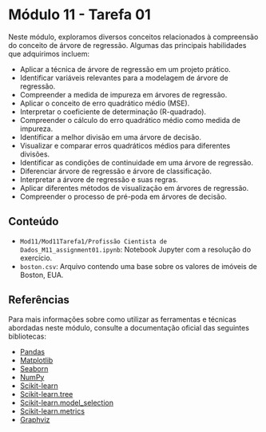 # Módulo 11 - Tarefa 01

Neste módulo, exploramos diversos conceitos relacionados à compreensão do conceito de árvore de regressão. Algumas das principais habilidades que adquirimos incluem:

- Aplicar a técnica de árvore de regressão em um projeto prático.
- Identificar variáveis relevantes para a modelagem de árvore de regressão.
- Compreender a medida de impureza em árvores de regressão.
- Aplicar o conceito de erro quadrático médio (MSE).
- Interpretar o coeficiente de determinação (R-quadrado).
- Compreender o cálculo do erro quadrático médio como medida de impureza.
- Identificar a melhor divisão em uma árvore de decisão.
- Visualizar e comparar erros quadráticos médios para diferentes divisões.
- Identificar as condições de continuidade em uma árvore de regressão.
- Diferenciar árvore de regressão e árvore de classificação.
- Interpretar a árvore de regressão e suas regras.
- Aplicar diferentes métodos de visualização em árvores de regressão.
- Compreender o processo de pré-poda em árvores de decisão.

## Conteúdo

- `Mod11/Mod11Tarefa1/Profissão Cientista de Dados_M11_assignment01.ipynb`: Notebook Jupyter com a resolução do exercício.
- `boston.csv`: Arquivo contendo uma base sobre os valores de imóveis de Boston, EUA.

## Referências

Para mais informações sobre como utilizar as ferramentas e técnicas abordadas neste módulo, consulte a documentação oficial das seguintes bibliotecas:

- [Pandas](https://pandas.pydata.org/docs/)
- [Matplotlib](https://matplotlib.org/stable/contents.html)
- [Seaborn](https://seaborn.pydata.org/tutorial.html)
- [NumPy](https://numpy.org/doc/)
- [Scikit-learn](https://scikit-learn.org/stable/)
- [Scikit-learn.tree](https://scikit-learn.org/stable/modules/classes.html#module-sklearn.tree)
- [Scikit-learn.model_selection](https://scikit-learn.org/stable/modules/classes.html#module-sklearn.model_selection)
- [Scikit-learn.metrics](https://scikit-learn.org/stable/modules/classes.html#module-sklearn.metrics)
- [Graphviz](https://graphviz.org/documentation/)
